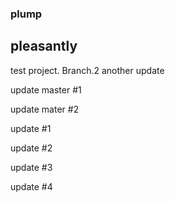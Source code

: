 ### plump
## pleasantly

test project.
Branch.2
another update


update master #1

update mater #2

update #1

update #2

update #3

update #4